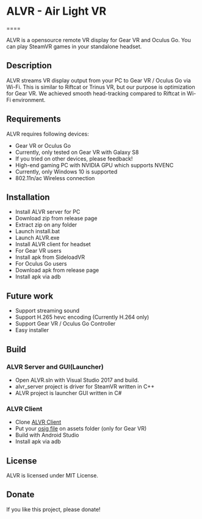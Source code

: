 # ALVR - Air Light VR
====

ALVR is a opensource remote VR display for Gear VR and Oculus Go. You can play SteamVR games in your standalone headset.

## Description
ALVR streams VR display output from your PC to Gear VR / Oculus Go via Wi-Fi. This is similar to Riftcat or Trinus VR, but our purpose is optimization for Gear VR. We achieved smooth head-tracking compared to Riftcat in Wi-Fi environment.

## Requirements
ALVR requires following devices:
- Gear VR or Oculus Go
 - Currently, only tested on Gear VR with Galaxy S8
 - If you tried on other devices, please feedback!
- High-end gaming PC with NVIDIA GPU which supports NVENC
 - Currently, only Windows 10 is supported
- 802.11n/ac Wireless connection

## Installation
- Install ALVR server for PC
 - Download zip from release page
 - Extract zip on any folder
 - Launch install.bat
 - Launch ALVR.exe
- Install ALVR client for headset
 - For Gear VR users
  - Install apk from SideloadVR
 - For Oculus Go users
  - Download apk from release page
  - Install apk via adb

## Future work
- Support streaming sound
- Support H.265 hevc encoding (Currently H.264 only)
- Support Gear VR / Oculus Go Controller
- Easy installer

## Build
### ALVR Server and GUI(Launcher)
- Open ALVR.sln with Visual Studio 2017 and build.
 - alvr\_server project is driver for SteamVR written in C++
 - ALVR project is launcher GUI written in C#

### ALVR Client
- Clone [ALVR Client](https://polygraphene.github.com/ALVRClient/)
- Put your [osig file](https://developer.oculus.com/documentation/mobilesdk/latest/concepts/mobile-submission-sig-file/) on assets folder (only for Gear VR)
- Build with Android Studio
- Install apk via adb

## License
ALVR is licensed under MIT License.

## Donate
If you like this project, please donate!
